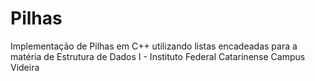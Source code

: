 # Pilhas
Implementação de Pilhas em C++ utilizando listas encadeadas para a matéria de Estrutura de Dados I - Instituto Federal Catarinense Campus Videira
